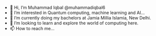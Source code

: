 - 👋 Hi, I’m Muhammad Iqbal @muhammadiqbal6
- 👀 I’m interested in Quantum computing, machine learning and AI...
- 🌱 I’m currently doing my bachelors at Jamia Millia Islamia, New Delhi.
- 💞️ I’m looking to learn and explore the world of computing here.
- 📫 How to reach me...


<!---
muhammadiqbal6/muhammadiqbal6 is a ✨ special ✨ repository because its `README.md` (this file) appears on your GitHub profile.
You can click the Preview link to take a look at your changes.
--->
